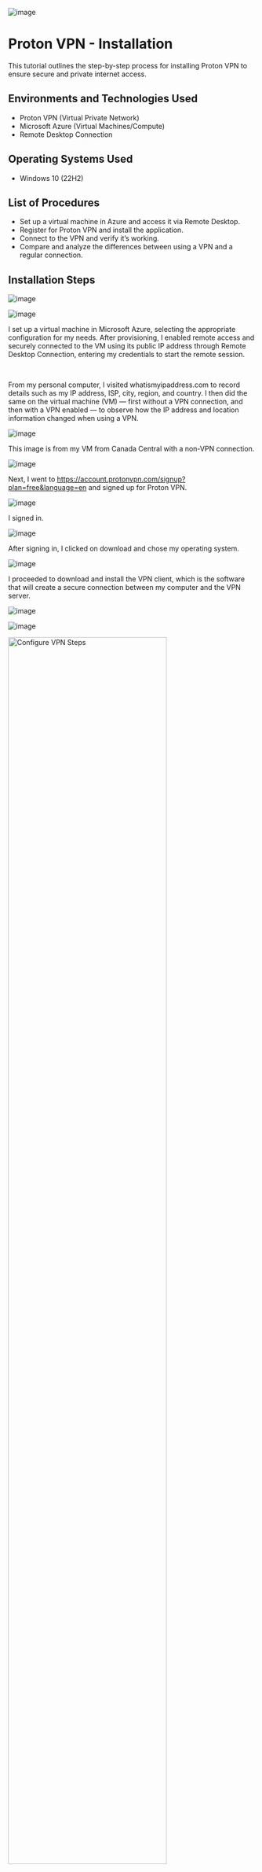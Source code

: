 <p align="center">
  
  ![image](https://github.com/user-attachments/assets/b9542394-d8f1-4500-8e39-71bd2977ba07)  

</p>

<h1>Proton VPN - Installation</h1>
This tutorial outlines the step-by-step process for installing Proton VPN to ensure secure and private internet access.<br />

<h2>Environments and Technologies Used</h2>

- Proton VPN (Virtual Private Network)
- Microsoft Azure (Virtual Machines/Compute)
- Remote Desktop Connection

<h2>Operating Systems Used </h2>

- Windows 10</b> (22H2)

<h2>List of Procedures</h2>

- Set up a virtual machine in Azure and access it via Remote Desktop.
- Register for Proton VPN and install the application.
- Connect to the VPN and verify it’s working.
- Compare and analyze the differences between using a VPN and a regular connection.

<h2>Installation Steps</h2>

<p>

![image](https://github.com/user-attachments/assets/cd61193f-11d3-4e0d-b12e-1a84adfa186f)

</p>
<p>

![image](https://github.com/user-attachments/assets/8a9d5b91-8e12-4822-9e0b-806a834e7bd9)

</p>
<p>
  
I set up a virtual machine in Microsoft Azure, selecting the appropriate configuration for my needs. After provisioning, I enabled remote access and securely connected to the VM using its public IP address through Remote Desktop Connection, entering my credentials to start the remote session.

</p>
<br />

From my personal computer, I visited whatismyipaddress.com to record details such as my IP address, ISP, city, region, and country. I then did the same on the virtual machine (VM) — first without a VPN connection, and then with a VPN enabled — to observe how the IP address and location information changed when using a VPN.

![image](https://github.com/user-attachments/assets/96fe5322-e520-484a-a2fc-bc5209c2c46c)

This image is from my VM from Canada Central with a non-VPN connection.


<p>

![image](https://github.com/user-attachments/assets/37897ab9-35b6-40e6-921d-4215af21bdaf)

Next, I went to https://account.protonvpn.com/signup?plan=free&language=en and signed up for Proton VPN.

![image](https://github.com/user-attachments/assets/97768f0e-d2ce-4d91-8277-1d6ee62bdb41)

I signed in. 

![image](https://github.com/user-attachments/assets/cc5cbc9e-0cd6-41e8-9f4b-b9ccda52f107)

After signing in, I clicked on download and chose my operating system. 

![image](https://github.com/user-attachments/assets/3747f82f-7aab-458f-ba3f-6cfbb3703df1)

I proceeded to download and install the VPN client, which is the software that will create a secure connection between my computer and the VPN server. 

![image](https://github.com/user-attachments/assets/dc0b4064-c3a5-41f0-9001-51be86bc24d7)

![image](https://github.com/user-attachments/assets/2fdea2a8-3e96-4ca6-a0f8-7a84c99b8709)



</p>
<p>
<img src="https://i.gyazo.com/1f21aed85f3704d3255a63da30ff97cf.jpg" height="80%" width="80%" alt="Configure VPN Steps"/>
</p>
<p>
<img src="https://i.gyazo.com/6b8b102cc627ee5e681de36da45d035a.png" height="80%" width="80%" alt="Configure VPN Steps"/>
</p>
<p>
After setting up and logging onto the virtual machine (VM), I proceeded to sign up for a Proton VPN account. Following the account creation, I downloaded and installed the Proton VPN client on the VM. The installation process was straightforward, and I ensured the client was properly installed before proceeding.
</p>
<br />

<p>
<img src="https://i.gyazo.com/939f6b5ea4d7b738479c305abc2f3f86.png" height="80%" width="80%" alt="Configure VPN Steps"/>
</p>
<p>
<img src="https://i.gyazo.com/3ab93880b73d4b6eb59633425e15ff51.jpg" height="80%" width="80%" alt="Configure VPN Steps"/>
</p>
<p>
<img src="https://i.gyazo.com/5ec1597a49d3c1803f349bab2d67b114.png" height="80%" width="80%" alt="Configure VPN Steps"/>
</p>
<p>
To establish a baseline, I visited whatismyipaddress.com on the VM to record its original IP address, ISP, and location. Afterward, I connected to a Proton VPN server located in Japan. Once the VPN connection was established, I revisited the same website and observed the changes: the IP address, ISP, and location had all shifted to reflect the Japanese server, confirming that the VPN was working properly.
</p>
<br />

<p>
<img src="https://i.gyazo.com/bcbfd57da64cb9229d84d12f7c1b69d9.jpg" height="80%" width="80%" alt="Configure VPN Steps"/>
</p>
<p>
<img src="https://i.gyazo.com/90f7f7e3939252de6d708b2e843bc0b8.jpg" height="80%" width="80%" alt="Configure VPN Steps"/>
</p>
<p>
Finally, I conducted a practical test by opening Bing on the virtual machine. I searched for the term “Disney” both while connected to the VPN and again after disconnecting from the VPN. I observed that, while connected to the Japan server, the search results were tailored to the region (with Japanese language content and region-specific results). When disconnected, the search results reverted to the standard English version, indicating that the VPN connection influenced the language and regional search results.
</p>
<br />
